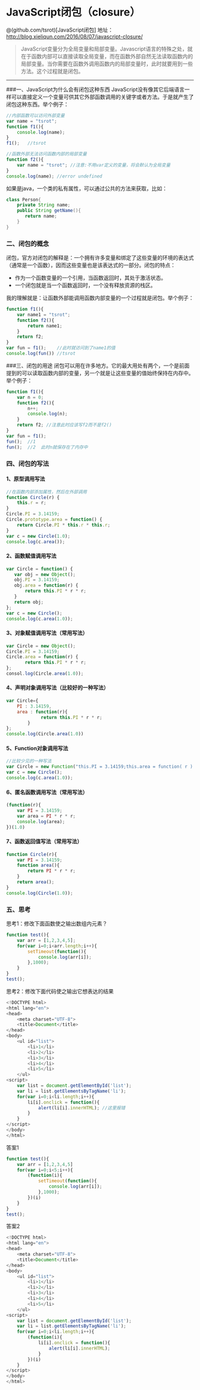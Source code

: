 # JavaScript闭包（closure）

@(github.com/tsrot)[JavaScript闭包]
地址：http://blog.xieliqun.com/2016/08/07/javascript-closure/

>JavaScript变量分为全局变量和局部变量。Javascript语言的特殊之处，就在于函数内部可以直接读取全局变量，而在函数外部自然无法读取函数内的局部变量。当你需要在函数外调用函数内的局部变量时，此时就要用到一些方法。这个过程就是闭包。


----------
###一、JavaScript为什么会有闭包这种东西
JavaScript没有像其它后端语言一样可以直接定义一个变量可供其它外部函数调用的关键字或者方法。于是就产生了闭包这种东西。举个例子：
```javascript
//内部函数可以访问外部变量
var name = "tsrot";
function f1(){
	console.log(name);
}
f1();   //tsrot
```
```javascript
//函数外部无法访问函数内部的局部变量
function f2(){
	var name = "tsrot"; //注意:不用var定义的变量，将会默认为全局变量
}
console.log(name); //error undefined
```
如果是java，一个类的私有属性，可以通过公共的方法来获取，比如：
```java
class Person{
    private String name;
    public String getName(){
       return name;    
    }    
}
```
### 二、闭包的概念
闭包，官方对闭包的解释是：一个拥有许多变量和绑定了这些变量的环境的表达式（通常是一个函数），因而这些变量也是该表达式的一部分。闭包的特点：
- 作为一个函数变量的一个引用，当函数返回时，其处于激活状态。
- 一个闭包就是当一个函数返回时，一个没有释放资源的栈区。

我的理解就是：让函数外部能调用函数内部变量的一个过程就是闭包。举个例子：
```javascript
function f1(){
	var name1 = "tsrot";
	function f2(){
		return name1;
	}
	return f2;
}
var fun = f1();    //此时就访问到了name1的值
console.log(fun()) //tsrot
```


###三、闭包的用途
闭包可以用在许多地方。它的最大用处有两个，一个是前面提到的可以读取函数内部的变量，另一个就是让这些变量的值始终保持在内存中。举个例子：
```javascript
function f1(){
	var n = 0;
	function f2(){
		n++;
		console.log(n);
	}
	return f2; //注意此时应该写f2而不是f2()
}
var fun = f1();
fun();  //1
fun();  //2  此时n就保存在了内存中
```
### 四、闭包的写法
#### 1、原型调用写法 
```javascript
//在函数内部添加属性，然后在外部调用
function Circle(r) {  
	this.r = r;  
}  
Circle.PI = 3.14159;  
Circle.prototype.area = function() {  
	return Circle.PI * this.r * this.r;  
}
var c = new Circle(1.0);     
console.log(c.area()); 
```
#### 2、函数赋值调用写法
```javascript
var Circle = function() {  
   var obj = new Object();  
   obj.PI = 3.14159;  
   obj.area = function(r) {  
       return this.PI * r * r;  
   }  
   return obj;  
}; 
var c = new Circle();  
console.log(c.area(1.0)); 
```
#### 3、对象赋值调用写法（常用写法）
```javascript
var Circle = new Object();  
Circle.PI = 3.14159;  
Circle.area = function(r) {  
       return this.PI * r * r;  
};
consol.log(Circle.area(1.0));
```
#### 4、声明对象调用写法（比较好的一种写法）
```javascript
var Circle={  
	PI : 3.14159,  
	area : function(r){  
	         return this.PI * r * r;  
        }  
};  
console.log(Circle.area(1.0))
```
#### 5、Function对象调用写法
```javascript
//比较少见的一种写法
var Circle = new Function("this.PI = 3.14159;this.area = function( r ) {return r*r*this.PI;}");  
var c = new Circle();
console.log(c.area(1.0));
```
#### 6、匿名函数调用写法（常用写法）
```javascript
(function(r){
	var PI = 3.14159;
	var area = PI * r * r;
	console.log(area);
})(1.0)
```
#### 7、函数返回值写法（常用写法）
```javascript
function Circle(r){
	var PI = 3.14159;
	function area(){
		return PI * r * r;
	}
	return area();
}
console.log(Circle(1.0));
```
### 五、思考
思考1：修改下面函数使之输出数组内元素？
```javascript
function test(){
	var arr = [1,2,3,4,5];
	for(var i=0;i<arr.length;i++){
		setTimeout(function(){
			console.log(arr[i]);
		},1000);
	}
}
test();
```
思考2：修改下面代码使之输出它想表达的结果
```javascript
<!DOCTYPE html>
<html lang="en">
<head>
	<meta charset="UTF-8">
	<title>Document</title>
</head>
<body>
	<ul id="list">
		<li>1</li>
		<li>2</li>
		<li>3</li>
		<li>4</li>
		<li>5</li>
	</ul>
<script>
	var list = document.getElementById('list');
	var li = list.getElementsByTagName('li');
	for(var i=0;i<li.length;i++){
		li[i].onclick = function(){
			alert(li[i].innerHTML); //这里报错
		}
	}
</script>
</body>
</html>
```
答案1
```javascript
function test(){
	var arr = [1,2,3,4,5]
	for(var i=0;i<5;i++){
		(function(i){
			setTimeout(function(){
				console.log(arr[i]);
			},1000);
		})(i)
	}
}
test();
```
答案2

```javascript
<!DOCTYPE html>
<html lang="en">
<head>
	<meta charset="UTF-8">
	<title>Document</title>
</head>
<body>
	<ul id="list">
		<li>1</li>
		<li>2</li>
		<li>3</li>
		<li>4</li>
		<li>5</li>
	</ul>
<script>
	var list = document.getElementById('list');
	var li = list.getElementsByTagName('li');
	for(var i=0;i<li.length;i++){
		(function(i){
			li[i].onclick = function(){
				alert(li[i].innerHTML);
			}
		})(i)
	}
</script>
</body>
</html>
```
